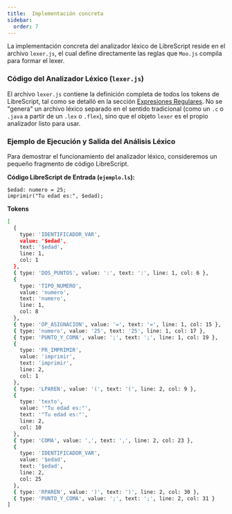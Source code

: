 ```yaml
---
title:  Implementación concreta 
sidebar:
  order: 7
---
```


La implementación concreta del analizador léxico de LibreScript reside en el archivo `lexer.js`, el cual define directamente las reglas que `Moo.js` compila para formar el lexer.

### Código del Analizador Léxico (`lexer.js`)

El archivo `lexer.js` contiene la definición completa de todos los tokens de LibreScript, tal como se detalló en la sección [Expresiones Regulares](/AstroLibresScript/lexico/regex/). No se "genera" un archivo léxico separado en el sentido tradicional (como un `.c` o `.java` a partir de un `.lex` o `.flex`), sino que el objeto `lexer` es el propio analizador listo para usar.

### Ejemplo de Ejecución y Salida del Análisis Léxico

Para demostrar el funcionamiento del analizador léxico, consideremos un pequeño fragmento de código LibreScript.

**Código LibreScript de Entrada (`ejemplo.ls`):**

```
$edad: numero = 25;
imprimir("Tu edad es:", $edad);
```

**Tokens**
```bash
[
  {
    type: 'IDENTIFICADOR_VAR',
    value: '$edad',
    text: '$edad',
    line: 1,
    col: 1
  },
  { type: 'DOS_PUNTOS', value: ':', text: ':', line: 1, col: 6 },
  {
    type: 'TIPO_NUMERO',
    value: 'numero',
    text: 'numero',
    line: 1,
    col: 8
  },
  { type: 'OP_ASIGNACION', value: '=', text: '=', line: 1, col: 15 },
  { type: 'numero', value: '25', text: '25', line: 1, col: 17 },
  { type: 'PUNTO_Y_COMA', value: ';', text: ';', line: 1, col: 19 },
  {
    type: 'PR_IMPRIMIR',
    value: 'imprimir',
    text: 'imprimir',
    line: 2,
    col: 1
  },
  { type: 'LPAREN', value: '(', text: '(', line: 2, col: 9 },
  {
    type: 'texto',
    value: '"Tu edad es:"',
    text: '"Tu edad es:"',
    line: 2,
    col: 10
  },
  { type: 'COMA', value: ',', text: ',', line: 2, col: 23 },
  {
    type: 'IDENTIFICADOR_VAR',
    value: '$edad',
    text: '$edad',
    line: 2,
    col: 25
  },
  { type: 'RPAREN', value: ')', text: ')', line: 2, col: 30 },
  { type: 'PUNTO_Y_COMA', value: ';', text: ';', line: 2, col: 31 }
]
```